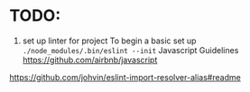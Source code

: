# TODO:

1. set up linter for project
To begin a basic set up
`./node_modules/.bin/eslint --init`
Javascript Guidelines
https://github.com/airbnb/javascript

https://github.com/johvin/eslint-import-resolver-alias#readme
